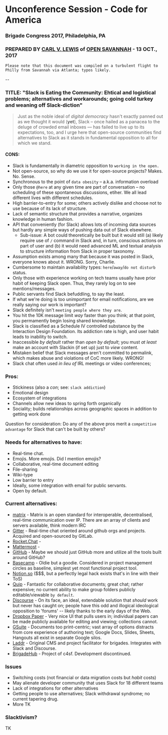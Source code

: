 # Unconference Session - Code for America
### Brigade Congress 2017, Philadelphia, PA
### PREPARED BY [CARL  V. LEWIS](http://datavisualizi.ng) of [OPEN SAVANNAH](https://opensavannah.org) - 13 OCT., 2017

`Please note that this document was compiled on a turbulent flight to Philly from Savannah via Atlanta; typos likely.`

--

### TITLE: "Slack is Eating the Community: Ehtical and logistical problems; alternatives and workarounds; going cold turkey and weaning off Slack-diction"
>Just as the noble ideal of *digital democracy* hasn't exactly panned out as we thought it would (**yet**), Slack – once hailed as a panacea to the deluge of crowded email inboxes –– has failed to live up to its expectations, too, and I urge here that open-source communities find alternatives to Slack as it stands in fundamental opposition to all for which we stand.

#### CONS:
+ Slack is fundamentally in diametric opposition to `working in the open.`
+ Not open-source, so why do we use it for open-source projects? Makes. No. Sense.
+ Synchronous to the point of `data obesity` – a.k.a. information overload
+ Only those `@here` at any given time are part of conversation – no scheduling of these spontaneous discussions, etiher. We all lead different lives with different schedules.
+ High barrier-to-entry for some; others actively dislike and choose not to use because of its lack of structure.
+ Lack of semantic structure that provides a narrative, organizes knowledge in human fashion.
+ API that conveniently (for Slack) allows lots of incoming data sources but hardly any simple ways of pushing data out of Slack elsewhere.
	+ Sub-issue: A bot could theoretically be built but it would still (a) likely require use of `/` command in Slack and, in turn, conscious actions on part of user and (b) it would need advanced ML and textual analysis to structure information from Slack in proper taxonomy.
+ Assumption exists among many that because it was posted in Slack, everyone knows about it. WRONG. Sorry, Charlie.
+ Cumbersome to maintain availability types: `here`/`away`/`do not disturb` status.
+ Only those with experience working on tech teams usually have prior habit of keeping Slack open. Thus, they rarely log on to see mentions/messages.
+ Public servants find Slack befuddling, to say the least.
+ If what we're doing is too unimportant for email notifications, are we really saying our work is important?
+ Slack definitely isn't `meeting people where they are`.
+ You hit the 10K message limit *way* faster than you think; at that point, you permamently begin losing shared knowledge.
+ Slack is classified as a Schedule IV controlled substance by the Interaction Design Foundation. Its addiction rate is high, and user habit leads to inability to switch.
+ Inaccessible *by default* rather than *open by default*; you must *at least* make an account with Slackin (if set up) just to *view* content.
+ Mistaken belief that Slack messages aren't committed to permalink, which makes abuse and violations of CoC more likely. WRONG!
+ Slack chat often used *in lieu of* IRL meetings or video conferences; 

### Pros:
+ Stickiness (also a *con*; see: `slack addiction`)
+ Emotional design 
+ Ecosystem of integrations
+ Channels allow new ideas to spring forth organically
+ Sociality; builds relationships across geographic spaces in addition to getting work done

Question for consideration: Do any of the above pros merit a `competitive advantage` for Slack that can't be built by others?

### Needs for alternatives to have:
+ Real-time chat.
+ Emojis. More emojis. Did I mention emojis?
+ Collaborative, real-time document editing
+ File-sharing
+ Wiki-type 
+ Low barrier to entry
+ Ideally, some integration with email for public servants.
+ Open by default.

### Current alternatives:
+ [matrix](https://matrix.org/) - Matrix is an open standard for interoperable, decentralised, real-time communication over IP. There are an array of clients and servers available, think modern IRC
+ [Gitter](https://gitter.im) - Real-time chat oriented around github orgs and projects. Acquired and open-sourced by GitLab.
+ [Rocket.Chat](http://rocket.chat) - 
+ [Mattermost](http://mattermost.com) - 
+ [GitHub](https://github.com) - Maybe we should just GitHub more and utilize all the tools built around GitHub?
+ [Basecamp](http://basecamp.com) - Oldie but a goodie. Considered in project management circles as baseline, simplest yet most functional project tool.
+ [Notion.so](http://notion.so) ($$$, but a perfectly legal hack exists that's in line with their ToS)
+ [Quip](http://getquip.com) - Fantastic for collaborative documents; great chat; rather expensive; no current ability to make group folders publicly editable/viewable `by default`.
+ [Discourse](http://discourse.org) - On its face, an ideal, extendable solution that *should* work but never has caught on; people have this odd and illogical ideological opposition to 'forums' -- likely thanks to the early days of the Web.
+ [Dropbox Paper](http://paper.dropbox.com) - Very nice UI that pulls users in; individual papers can be made publicly available for editing and viewing; collections cannot.
+ [GSuite](http://suite.google.com) - Documents too print-centric; vast array of options distracts from core experience of authoring text; Google Docs, Slides, Sheets, Hangouts all exist in separate Google silos.
+ [Laddr](https://github.com/CodeForPhilly/laddr) - Original CMS and project facilitator for brigades. Integrates with Slack and Discourse.
+ [BrigadeHub](https://brigadehub.github.io) - Project of c4sf. Development discontinued.

### Issues
+ Switching costs (not financial or data migration costs but *habit* costs)
+ May alienate developer community that uses Slack for 18 different teams
+ Lack of integrations for other alternatives
+ Getting people to use alternatives; Slack withdrawal syndrome; no current tapering drug.
+ More TK

### Slacktivism?

TK
